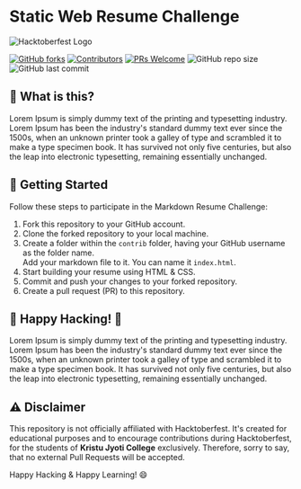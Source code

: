 # Static Web Resume Challenge

![Hacktoberfest Logo](https://hacktoberfest.com/_next/static/media/logo-hacktoberfest--horizontal.ebc5fdc8.svg)

[![GitHub forks](https://img.shields.io/github/forks/inovus-labs/static-web-resume)](https://github.com/inovus-labs/static-web-resume/network)
[![Contributors](https://img.shields.io/github/contributors/inovus-labs/static-web-resume)](https://github.com/inovus-labs/static-web-resume/graphs/contributors)
[![PRs Welcome](https://img.shields.io/badge/PRs-Only%20accepted%20from%20KJCMT%20students-brightgreen.svg)](https://github.com/inovus-labs/static-web-resume/pulls)
![GitHub repo size](https://img.shields.io/github/repo-size/inovus-labs/static-web-resume)
![GitHub last commit](https://img.shields.io/github/last-commit/inovus-labs/static-web-resume)

## 🌟 What is this?

Lorem Ipsum is simply dummy text of the printing and typesetting industry. Lorem Ipsum has been the industry's standard dummy text ever since the 1500s, when an unknown printer took a galley of type and scrambled it to make a type specimen book. It has survived not only five centuries, but also the leap into electronic typesetting, remaining essentially unchanged.

## 🌟 Getting Started

Follow these steps to participate in the Markdown Resume Challenge:

1. Fork this repository to your GitHub account.
2. Clone the forked repository to your local machine.
3. Create a folder within the `contrib` folder, having your GitHub username as the folder name.<br>Add your markdown file to it. You can name it `index.html`.
5. Start building your resume using HTML & CSS.
6. Commit and push your changes to your forked repository.
7. Create a pull request (PR) to this repository.

## 🌟 Happy Hacking! 🎉

Lorem Ipsum is simply dummy text of the printing and typesetting industry. Lorem Ipsum has been the industry's standard dummy text ever since the 1500s, when an unknown printer took a galley of type and scrambled it to make a type specimen book. It has survived not only five centuries, but also the leap into electronic typesetting, remaining essentially unchanged.

## ⚠️ Disclaimer

This repository is not officially affiliated with Hacktoberfest. It's created for educational purposes and to encourage contributions during Hacktoberfest, for the students of **Kristu Jyoti College** exclusively. Therefore, sorry to say, that no external Pull Requests will be accepted.

Happy Hacking & Happy Learning! 😄
